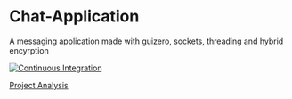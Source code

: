 # Chat-Application
A messaging application made with guizero, sockets, threading and hybrid encyrption

[![Continuous Integration](https://github.com/tomm13/Chat-Application/actions/workflows/continuous-integration.yml/badge.svg?branch=master)](https://github.com/tomm13/Chat-Application/actions/workflows/continuous-integration.yml)

[Project Analysis](https://catrustorg-my.sharepoint.com/:w:/r/personal/117438_combertonvc_org/_layouts/15/doc2.aspx?sourcedoc=%7B75D62613-B7AE-4724-A8B9-E3878D56DED6%7D&file=Project%20Analysis.docx&action=default&mobileredirect=true&DefaultItemOpen=1&ct=1672700762214&wdOrigin=OFFICECOM-WEB.START.EDGEWORTH&cid=13409898-ed8a-4772-8482-e721059107db)
